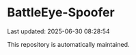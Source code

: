 # BattleEye-Spoofer

Last updated: 2025-06-30 08:28:54

This repository is automatically maintained.
